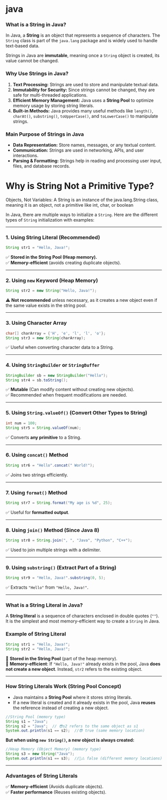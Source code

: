 # java

### **What is a String in Java?**
In Java, a **String** is an object that represents a sequence of characters. The `String` class is part of the `java.lang` package and is widely used to handle text-based data.

Strings in Java are **immutable**, meaning once a `String` object is created, its value cannot be changed.

### **Why Use Strings in Java?**
1. **Text Processing:** Strings are used to store and manipulate textual data.
2. **Immutability for Security:** Since strings cannot be changed, they are safe for multi-threaded applications.
3. **Efficient Memory Management:** Java uses a **String Pool** to optimize memory usage by storing string literals.
4. **Built-in Methods:** Java provides many useful methods like `length()`, `charAt()`, `substring()`, `toUpperCase()`, and `toLowerCase()` to manipulate strings.

### **Main Purpose of Strings in Java**
- **Data Representation:** Store names, messages, or any textual content.
- **Communication:** Strings are used in networking, APIs, and user interactions.
- **Parsing & Formatting:** Strings help in reading and processing user input, files, and database records.

# Why is String Not a Primitive Type?
Objects, Not Variables: A String is an instance of the java.lang.String class, meaning it is an object, not a primitive like int, char, or boolean

In Java, there are multiple ways to initialize a `String`. Here are the different types of `String` initialization with examples:

---

### **1. Using String Literal (Recommended)**
```java
String str1 = "Hello, Java!";
```
✅ **Stored in the String Pool (Heap memory).**  
✅ **Memory-efficient** (avoids creating duplicate objects).

---

### **2. Using `new` Keyword (Heap Memory)**
```java
String str2 = new String("Hello, Java!");
```
⚠️ **Not recommended** unless necessary, as it creates a new object even if the same value exists in the string pool.

---

### **3. Using Character Array**
```java
char[] charArray = {'H', 'e', 'l', 'l', 'o'};
String str3 = new String(charArray);
```
✅ Useful when converting character data to a String.

---

### **4. Using `StringBuilder` or `StringBuffer`**
```java
StringBuilder sb = new StringBuilder("Hello");
String str4 = sb.toString();
```
✅ **Mutable** (Can modify content without creating new objects).  
✅ Recommended when frequent modifications are needed.

---

### **5. Using `String.valueOf()` (Convert Other Types to String)**
```java
int num = 100;
String str5 = String.valueOf(num);
```
✅ Converts **any primitive** to a String.

---

### **6. Using `concat()` Method**
```java
String str6 = "Hello".concat(" World!");
```
✅ Joins two strings efficiently.

---

### **7. Using `format()` Method**
```java
String str7 = String.format("My age is %d", 25);
```
✅ Useful for **formatted output**.

---

### **8. Using `join()` Method (Since Java 8)**
```java
String str8 = String.join(", ", "Java", "Python", "C++");
```
✅ Used to join multiple strings with a delimiter.

---

### **9. Using `substring()` (Extract Part of a String)**
```java
String str9 = "Hello, Java!".substring(0, 5);
```
✅ Extracts `"Hello"` from `"Hello, Java!"`.

---

### **What is a String Literal in Java?**  
A **String literal** is a sequence of characters enclosed in double quotes (`""`). It is the simplest and most memory-efficient way to create a `String` in Java.

### **Example of String Literal**
```java
String str1 = "Hello, Java!";
String str2 = "Hello, Java!";
```
📌 **Stored in the String Pool** (part of the heap memory).  
📌 **Memory-efficient**: If `"Hello, Java!"` already exists in the pool, Java **does not create a new object**. Instead, `str2` refers to the existing object.

---

### **How String Literals Work (String Pool Concept)**
- Java maintains a **String Pool** where it stores string literals.
- If a new literal is created and it already exists in the pool, Java **reuses** the reference instead of creating a new object.

```java
//String Pool (memory type)
String s1 = "Java";  
String s2 = "Java";  // 😎s2 refers to the same object as s1  
System.out.println(s1 == s2);  //😎 true (same memory location)
```

**But when using `new String()`, a new object is always created:**
```java
//Heap Memory (Object Memory) (memory type)
String s3 = new String("Java");
System.out.println(s1 == s3);  //📝⚠️ false (different memory locations)
```

---

### **Advantages of String Literals**
✅ **Memory-efficient** (Avoids duplicate objects).  
✅ **Faster performance** (Reuses existing objects).  
